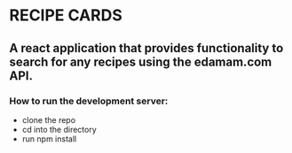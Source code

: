 # RECIPE CARDS 
## A react application that provides functionality to search for any recipes using the edamam.com API. 

### How to run the development server: 
- clone the repo 
- cd into the directory
- run npm install 


